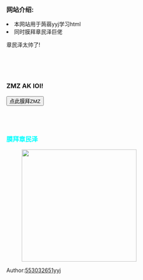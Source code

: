 <html lang="zh">
<head>       
   <title>膜拜章民泽网站</title>
</head>
<body>
  <main>
    <script>
      var pre=0;
    </script>
    <script>
       function added(){
           pre+=1;
           window.alert("膜拜成功!"); 
       }
     </script>
    <h3>网站介绍:</h3>
    <li>本网站用于蒟蒻yyj学习html</li>
    
<li>同时膜拜<a herf="https://www.luogu.com.cn/user/143693">章民泽巨佬</a></li>
    <p><a herf="https://www.luogu.com.cn/user/143693">章民泽太帅了!</a></p>
    <br><br><br>
    <h3>ZMZ AK IOI!</h3>
    <button type="button" onclick="added()">点此膜拜ZMZ</button>
  </main>
  <aside>
    <br><br><br>
    <div style="color:#00FFFF">
      <h3>膜拜章民泽</h3>
    </div>
    <figure>
      <img src="https://s2.ax1x.com/2019/06/17/Vb3bs1.png" width="299" height="293" />
    </figure>
    <footer>
      <p>Author:<a href="https://www.luogu.com.cn/user/205821">553032651yyj</a></p>
</footer>
  </aside>
</body>
</html>
